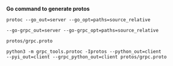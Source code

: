 **Go command to generate protos**
<!-- Assuming the command is run in root folder i.e., grpc -->
<code>protoc --go_out=server --go_opt=paths=source_relative \
    --go-grpc_out=server --go-grpc_opt=paths=source_relative \
    protos/grpc.proto</code>

<code>python3 -m grpc_tools.protoc -Iprotos --python_out=client --pyi_out=client --grpc_python_out=client protos/grpc.proto</code>
